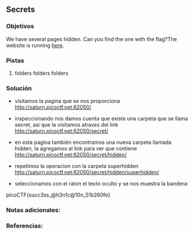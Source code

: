 ## Secrets
### Objetivos 
We have several pages hidden. Can you find the one with the flag?The website is running [here](http://saturn.picoctf.net:62050/).

### Pistas
1. folders folders folders

### Solución 

- visitamos la pagina que se nos proporciona
	http://saturn.picoctf.net:62050/

- inspeccionando nos damos cuenta que existe una carpeta que se llama secret, asi que la visitamos atraves del link
	http://saturn.picoctf.net:62050/secret/

- en esta pagina también encontramos una nueva carpeta llamada hidden, la agregamos al link para ver que contiene 
	http://saturn.picoctf.net:62050/secret/hidden/

- repetimos la operacion con la carpeta superhidden
	http://saturn.picoctf.net:62050/secret/hidden/superhidden/

- seleccionamos con el raton el texto oculto y se nos muestra la bandera:

picoCTF{succ3ss_@h3n1c@10n_51b260fe}

### Notas adicionales:

### Referencias:
